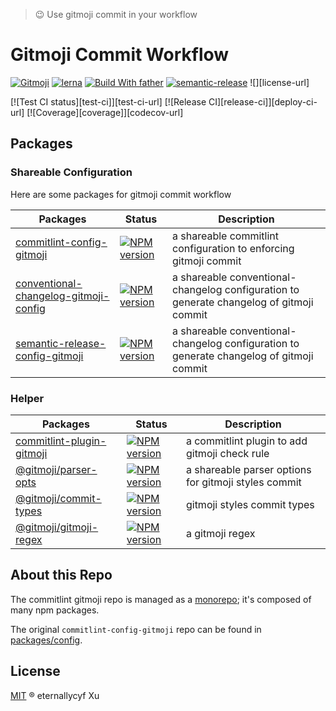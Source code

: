 > 😉 Use gitmoji commit in your workflow

# Gitmoji Commit Workflow

[![Gitmoji][gitmoji]][gitmoji-url] [![lerna][lerna]][lerna-url] [![Build With father][father]][father-url] [![semantic-release][semantic-release]][semantic-release-repo] ![][license-url]

[![Test CI status][test-ci]][test-ci-url] [![Release CI][release-ci]][deploy-ci-url] [![Coverage][coverage]][codecov-url]

<!-- badge -->

[father]: https://img.shields.io/badge/build%20with-father-028fe4.svg
[father-url]: https://github.com/umijs/father/
[lerna]: https://img.shields.io/badge/maintained%20with-lerna-cc00ff.svg
[lerna-url]: https://lernajs.io/
[gitmoji]: https://img.shields.io/badge/gitmoji-%20😜%20😍-FFDD67.svg
[gitmoji-url]: https://gitmoji.carloscuesta.me/
[semantic-release]: https://img.shields.io/badge/%20%20%F0%9F%93%A6%F0%9F%9A%80-semantic--release-e10079.svg
[semantic-release-repo]: https://github.com/semantic-release/semantic-release

## Packages

### Shareable Configuration

Here are some packages for gitmoji commit workflow

| Packages                                                      | Status                                                     | Description                                                                              |
| ------------------------------------------------------------- | ---------------------------------------------------------- | ---------------------------------------------------------------------------------------- |
| [commitlint-config-gitmoji](packages/commitlint-config)       | [![NPM version][config-image]][config-url]                 | a shareable commitlint configuration to enforcing gitmoji commit                         |
| [conventional-changelog-gitmoji-config](./packages/changelog) | [![NPM version][changelog-image]][changelog-url]           | a shareable conventional-changelog configuration to generate changelog of gitmoji commit |
| [semantic-release-config-gitmoji](packages/release-config)    | [![NPM version][release-module-image]][release-module-url] | a shareable conventional-changelog configuration to generate changelog of gitmoji commit |

[config-image]: http://img.shields.io/npm/v/commitlint-config-gitmoji.svg?style=flat-square&color=deepgreen&label=latest
[config-url]: http://npmjs.org/package/commitlint-config-gitmoji
[config-download]: https://img.shields.io/npm/dm/commitlint-config-gitmoji.svg?style=flat-square
[config-monorepo-image]: http://img.shields.io/npm/v/commitlint-config-gitmoji-monorepo.svg?style=flat-square&color=deepgreen&label=latest
[config-monorepo-url]: http://npmjs.org/package/commitlint-config-gitmoji-monorepo
[config-monorepo-download]: https://img.shields.io/npm/dm/commitlint-config-gitmoji-monorepo.svg?style=flat-square
[changelog-image]: http://img.shields.io/npm/v/conventional-changelog-gitmoji-config.svg?style=flat-square&color=deepgreen&label=latest
[changelog-url]: http://npmjs.org/package/conventional-changelog-gitmoji-config
[changelog-download]: https://img.shields.io/npm/dm/conventional-changelog-gitmoji-config.svg?style=flat-square
[release-module-image]: http://img.shields.io/npm/v/semantic-release-config-gitmoji-module.svg?style=flat-square&color=deepgreen&label=latest
[release-module-url]: http://npmjs.org/package/semantic-release-config-gitmoji-module
[release-module-download]: https://img.shields.io/npm/dm/semantic-release-config-gitmoji-module.svg?style=flat-square

### Helper

| Packages                                                | Status                                     | Description                                          |
| ------------------------------------------------------- | ------------------------------------------ | ---------------------------------------------------- |
| [commitlint-plugin-gitmoji](packages/commitlint-plugin) | [![NPM version][plugin-image]][plugin-url] | a commitlint plugin to add gitmoji check rule        |
| [@gitmoji/parser-opts](./packages/parser-opts)          | [![NPM version][parser-image]][parser-url] | a shareable parser options for gitmoji styles commit |
| [@gitmoji/commit-types](./packages/commit-types)        | [![NPM version][types-image]][types-url]   | gitmoji styles commit types                          |
| [@gitmoji/gitmoji-regex](./packages/gitmoji-regex)      | [![NPM version][regex-image]][regex-url]   | a gitmoji regex                                      |

<!-- npm url -->

[plugin-image]: http://img.shields.io/npm/v/commitlint-plugin-gitmoji.svg?style=flat-square&color=deepgreen&label=latest
[plugin-url]: http://npmjs.org/package/commitlint-plugin-gitmoji
[parser-image]: http://img.shields.io/npm/v/@gitmoji/parser-opts.svg?style=flat-square&color=deepgreen&label=latest
[parser-url]: http://npmjs.org/package/@gitmoji/parser-opts
[types-image]: http://img.shields.io/npm/v/@gitmoji/commit-types.svg?style=flat-square&color=deepgreen&label=latest
[types-url]: http://npmjs.org/package/@gitmoji/commit-types
[regex-image]: http://img.shields.io/npm/v/@gitmoji/gitmoji-regex.svg?style=flat-square&color=deepgreen&label=latest
[regex-url]: http://npmjs.org/package/@gitmoji/gitmoji-regex

## About this Repo

The commitlint gitmoji repo is managed as a [monorepo](https://github.com/babel/babel/blob/master/doc/design/monorepo.md); it's composed of many npm packages.

The original `commitlint-config-gitmoji` repo can be found in [packages/config](packages/commitlint-config).

## License

[MIT](./LICENSE) ® eternallycyf Xu
